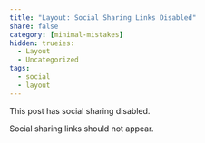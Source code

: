 ```yaml
---
title: "Layout: Social Sharing Links Disabled"
share: false
category: [minimal-mistakes]
hidden: trueies:
  - Layout
  - Uncategorized
tags:
  - social
  - layout
---
```


This post has social sharing disabled.

Social sharing links should not appear.
<!--stackedit_data:
eyJoaXN0b3J5IjpbLTY2NDkzNTkxNCwtODQwNDc0MDIxXX0=
-->